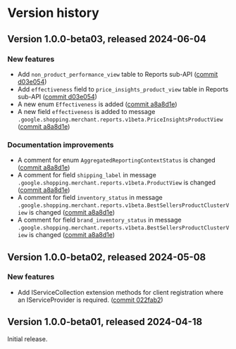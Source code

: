 # Version history

## Version 1.0.0-beta03, released 2024-06-04

### New features

- Add `non_product_performance_view` table to Reports sub-API ([commit d03e054](https://github.com/googleapis/google-cloud-dotnet/commit/d03e054359a122ff6a8a80471960ba588f44514d))
- Add `effectiveness` field to `price_insights_product_view` table in Reports sub-API ([commit d03e054](https://github.com/googleapis/google-cloud-dotnet/commit/d03e054359a122ff6a8a80471960ba588f44514d))
- A new enum `Effectiveness` is added ([commit a8a8d1e](https://github.com/googleapis/google-cloud-dotnet/commit/a8a8d1ed3650e4c4e6b7712a808fb490200c5e55))
- A new field `effectiveness` is added to message `.google.shopping.merchant.reports.v1beta.PriceInsightsProductView` ([commit a8a8d1e](https://github.com/googleapis/google-cloud-dotnet/commit/a8a8d1ed3650e4c4e6b7712a808fb490200c5e55))

### Documentation improvements

- A comment for enum `AggregatedReportingContextStatus` is changed ([commit a8a8d1e](https://github.com/googleapis/google-cloud-dotnet/commit/a8a8d1ed3650e4c4e6b7712a808fb490200c5e55))
- A comment for field `shipping_label` in message `.google.shopping.merchant.reports.v1beta.ProductView` is changed ([commit a8a8d1e](https://github.com/googleapis/google-cloud-dotnet/commit/a8a8d1ed3650e4c4e6b7712a808fb490200c5e55))
- A comment for field `inventory_status` in message `.google.shopping.merchant.reports.v1beta.BestSellersProductClusterView` is changed ([commit a8a8d1e](https://github.com/googleapis/google-cloud-dotnet/commit/a8a8d1ed3650e4c4e6b7712a808fb490200c5e55))
- A comment for field `brand_inventory_status` in message `.google.shopping.merchant.reports.v1beta.BestSellersProductClusterView` is changed ([commit a8a8d1e](https://github.com/googleapis/google-cloud-dotnet/commit/a8a8d1ed3650e4c4e6b7712a808fb490200c5e55))

## Version 1.0.0-beta02, released 2024-05-08

### New features

- Add IServiceCollection extension methods for client registration where an IServiceProvider is required. ([commit 022fab2](https://github.com/googleapis/google-cloud-dotnet/commit/022fab203f28fb9c608972af7f8b83f571ae5694))

## Version 1.0.0-beta01, released 2024-04-18

Initial release.
